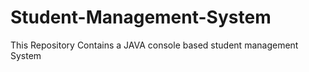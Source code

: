 # Student-Management-System
This Repository Contains a JAVA console based student management System
